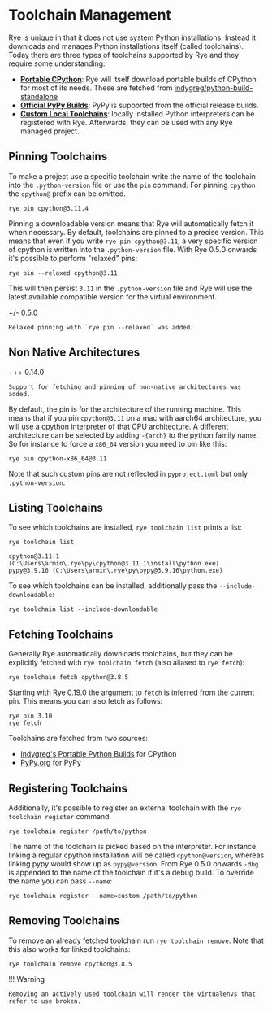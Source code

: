 # Toolchain Management

Rye is unique in that it does not use system Python installations.  Instead it downloads
and manages Python installations itself (called toolchains).  Today there are
three types of toolchains supported by Rye and they require some understanding:

* [**Portable CPython**](cpython.md): Rye will itself download portable builds of CPython
  for most of its needs.  These are fetched from
  [indygreg/python-build-standalone](https://github.com/indygreg/python-build-standalone)
* [**Official PyPy Builds**](pypy.md): PyPy is supported from the official release builds.
* [**Custom Local Toolchains**](#registering-toolchains): locally installed Python interpreters can be
  registered with Rye.  Afterwards, they can be used with any Rye managed project.

## Pinning Toolchains

To make a project use a specific toolchain write the name of the toolchain into the
`.python-version` file or use the `pin` command.  For pinning `cpython` the `cpython@`
prefix can be omitted.

```
rye pin cpython@3.11.4
```

Pinning a downloadable version means that Rye will automatically fetch it when necessary.
By default, toolchains are pinned to a precise version.  This means that even if you
write `rye pin cpython@3.11`, a very specific version of cpython is written into the
`.python-version` file.  With Rye 0.5.0 onwards it's possible to perform "relaxed" pins:

```
rye pin --relaxed cpython@3.11
```

This will then persist `3.11` in the `.python-version` file and Rye will use the latest
available compatible version for the virtual environment.

+/- 0.5.0

    Relaxed pinning with `rye pin --relaxed` was added.

## Non Native Architectures

+++ 0.14.0

    Support for fetching and pinning of non-native architectures was added.

By default, the pin is for the architecture of the running machine.  This means that
if you pin `cpython@3.11` on a mac with aarch64 architecture, you will use a cpython
interpreter of that CPU architecture.  A different architecture can be selected by
adding `-{arch}` to the python family name.  So for instance to force a `x86_64` version
you need to pin like this:

```
rye pin cpython-x86_64@3.11
```

Note that such custom pins are not reflected in `pyproject.toml` but only `.python-version`.

## Listing Toolchains

To see which toolchains are installed, `rye toolchain list` prints a list:

```
rye toolchain list
```
```
cpython@3.11.1 (C:\Users\armin\.rye\py\cpython@3.11.1\install\python.exe)
pypy@3.9.16 (C:\Users\armin\.rye\py\pypy@3.9.16\python.exe)
```

To see which toolchains can be installed, additionally pass the `--include-downloadable`:

```
rye toolchain list --include-downloadable
```

## Fetching Toolchains

Generally Rye automatically downloads toolchains, but they can be explicitly fetched
with `rye toolchain fetch` (also aliased to `rye fetch`):

```
rye toolchain fetch cpython@3.8.5
```

Starting with Rye 0.19.0 the argument to `fetch` is inferred from the current pin.  This means
you can also fetch as follows:

```
rye pin 3.10
rye fetch
```

Toolchains are fetched from two sources:

* [Indygreg's Portable Python Builds](https://github.com/indygreg/python-build-standalone) for CPython
* [PyPy.org](https://www.pypy.org/) for PyPy

## Registering Toolchains

Additionally, it's possible to register an external toolchain with the `rye toolchain register`
command.

```
rye toolchain register /path/to/python
```

The name of the toolchain is picked based on the interpreter.  For instance
linking a regular cpython installation will be called `cpython@version`, whereas
linking pypy would show up as `pypy@version`.  From Rye 0.5.0 onwards `-dbg` is
appended to the name of the toolchain if it's a debug build.  To override the
name you can pass `--name`:

```
rye toolchain register --name=custom /path/to/python
```

## Removing Toolchains

To remove an already fetched toolchain run `rye toolchain remove`.  Note that this
also works for linked toolchains:

```
rye toolchain remove cpython@3.8.5
```

!!! Warning

    Removing an actively used toolchain will render the virtualenvs that refer to use broken.
